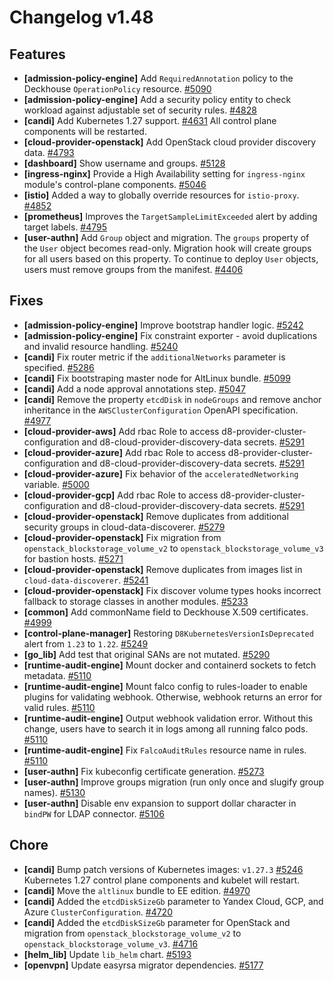 # Changelog v1.48

## Features


 - **[admission-policy-engine]** Add `RequiredAnnotation` policy to the Deckhouse `OperationPolicy` resource. [#5090](https://github.com/deckhouse/deckhouse/pull/5090)
 - **[admission-policy-engine]** Add a security policy entity to check workload against adjustable set of security rules. [#4828](https://github.com/deckhouse/deckhouse/pull/4828)
 - **[candi]** Add Kubernetes 1.27 support. [#4631](https://github.com/deckhouse/deckhouse/pull/4631)
    All control plane components will be restarted.
 - **[cloud-provider-openstack]** Add OpenStack cloud provider discovery data. [#4793](https://github.com/deckhouse/deckhouse/pull/4793)
 - **[dashboard]** Show username and groups. [#5128](https://github.com/deckhouse/deckhouse/pull/5128)
 - **[ingress-nginx]** Provide a High Availability setting for `ingress-nginx` module's control-plane components. [#5046](https://github.com/deckhouse/deckhouse/pull/5046)
 - **[istio]** Added a way to globally override resources for `istio-proxy`. [#4852](https://github.com/deckhouse/deckhouse/pull/4852)
 - **[prometheus]** Improves the `TargetSampleLimitExceeded` alert by adding target labels. [#4795](https://github.com/deckhouse/deckhouse/pull/4795)
 - **[user-authn]** Add `Group` object and migration. The `groups` property of the `User` object becomes read-only.  Migration hook will create groups for all users based on this property. To continue to deploy `User` objects, users must remove groups from the manifest. [#4406](https://github.com/deckhouse/deckhouse/pull/4406)

## Fixes


 - **[admission-policy-engine]** Improve bootstrap handler logic. [#5242](https://github.com/deckhouse/deckhouse/pull/5242)
 - **[admission-policy-engine]** Fix constraint exporter - avoid duplications and invalid resource handling. [#5240](https://github.com/deckhouse/deckhouse/pull/5240)
 - **[candi]** Fix router metric if the `additionalNetworks` parameter is specified. [#5286](https://github.com/deckhouse/deckhouse/pull/5286)
 - **[candi]** Fix bootstraping master node for AltLinux bundle. [#5099](https://github.com/deckhouse/deckhouse/pull/5099)
 - **[candi]** Add a node approval annotations step. [#5047](https://github.com/deckhouse/deckhouse/pull/5047)
 - **[candi]** Remove the property `etcdDisk` in `nodeGroups` and remove anchor inheritance in the `AWSClusterConfiguration` OpenAPI specification. [#4977](https://github.com/deckhouse/deckhouse/pull/4977)
 - **[cloud-provider-aws]** Add rbac Role to access d8-provider-cluster-configuration and d8-cloud-provider-discovery-data secrets. [#5291](https://github.com/deckhouse/deckhouse/pull/5291)
 - **[cloud-provider-azure]** Add rbac Role to access d8-provider-cluster-configuration and d8-cloud-provider-discovery-data secrets. [#5291](https://github.com/deckhouse/deckhouse/pull/5291)
 - **[cloud-provider-azure]** Fix behavior of the `acceleratedNetworking` variable. [#5000](https://github.com/deckhouse/deckhouse/pull/5000)
 - **[cloud-provider-gcp]** Add rbac Role to access d8-provider-cluster-configuration and d8-cloud-provider-discovery-data secrets. [#5291](https://github.com/deckhouse/deckhouse/pull/5291)
 - **[cloud-provider-openstack]** Remove duplicates from additional security groups in cloud-data-discoverer. [#5279](https://github.com/deckhouse/deckhouse/pull/5279)
 - **[cloud-provider-openstack]** Fix migration from `openstack_blockstorage_volume_v2` to `openstack_blockstorage_volume_v3` for bastion hosts. [#5271](https://github.com/deckhouse/deckhouse/pull/5271)
 - **[cloud-provider-openstack]** Remove duplicates from images list in `cloud-data-discoverer`. [#5241](https://github.com/deckhouse/deckhouse/pull/5241)
 - **[cloud-provider-openstack]** Fix discover volume types hooks incorrect fallback to storage classes in another modules. [#5233](https://github.com/deckhouse/deckhouse/pull/5233)
 - **[common]** Add commonName field to Deckhouse X.509 certificates. [#4999](https://github.com/deckhouse/deckhouse/pull/4999)
 - **[control-plane-manager]** Restoring `D8KubernetesVersionIsDeprecated` alert from `1.23` to `1.22`. [#5249](https://github.com/deckhouse/deckhouse/pull/5249)
 - **[go_lib]** Add test that original SANs are not mutated. [#5290](https://github.com/deckhouse/deckhouse/pull/5290)
 - **[runtime-audit-engine]** Mount docker and containerd sockets to fetch metadata. [#5110](https://github.com/deckhouse/deckhouse/pull/5110)
 - **[runtime-audit-engine]** Mount falco config to rules-loader to enable plugins for validating webhook. Otherwise, webhook returns an error for valid rules. [#5110](https://github.com/deckhouse/deckhouse/pull/5110)
 - **[runtime-audit-engine]** Output webhook validation error. Without this change, users have to search it in logs among all running falco pods. [#5110](https://github.com/deckhouse/deckhouse/pull/5110)
 - **[runtime-audit-engine]** Fix `FalcoAuditRules` resource name in rules. [#5110](https://github.com/deckhouse/deckhouse/pull/5110)
 - **[user-authn]** Fix kubeconfig certificate generation. [#5273](https://github.com/deckhouse/deckhouse/pull/5273)
 - **[user-authn]** Improve groups migration (run only once and slugify group names). [#5130](https://github.com/deckhouse/deckhouse/pull/5130)
 - **[user-authn]** Disable env expansion to support dollar character in `bindPW` for LDAP connector. [#5106](https://github.com/deckhouse/deckhouse/pull/5106)

## Chore


 - **[candi]** Bump patch versions of Kubernetes images: `v1.27.3` [#5246](https://github.com/deckhouse/deckhouse/pull/5246)
    Kubernetes 1.27 control plane components and kubelet will restart.
 - **[candi]** Move the `altlinux` bundle to EE edition. [#4970](https://github.com/deckhouse/deckhouse/pull/4970)
 - **[candi]** Added the `etcdDiskSizeGb` parameter to Yandex Cloud, GCP, and Azure `ClusterConfiguration`. [#4720](https://github.com/deckhouse/deckhouse/pull/4720)
 - **[candi]** Added the `etcdDiskSizeGb` parameter for OpenStack and migration from `openstack_blockstorage_volume_v2` to `openstack_blockstorage_volume_v3`. [#4716](https://github.com/deckhouse/deckhouse/pull/4716)
 - **[helm_lib]** Update `lib_helm` chart. [#5193](https://github.com/deckhouse/deckhouse/pull/5193)
 - **[openvpn]** Update easyrsa migrator dependencies. [#5177](https://github.com/deckhouse/deckhouse/pull/5177)

